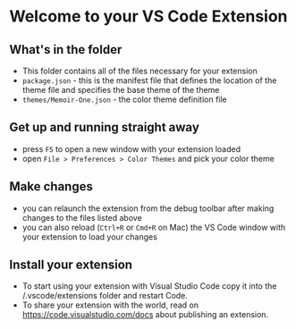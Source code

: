 # Welcome to your VS Code Extension

## What's in the folder

-   This folder contains all of the files necessary for your extension
-   `package.json` - this is the manifest file that defines the location of the theme file
    and specifies the base theme of the theme
-   `themes/Memoir-One.json` - the color theme definition file

## Get up and running straight away

-   press `F5` to open a new window with your extension loaded
-   open `File > Preferences > Color Themes` and pick your color theme

## Make changes

-   you can relaunch the extension from the debug toolbar after making changes to the files listed above
-   you can also reload (`Ctrl+R` or `Cmd+R` on Mac) the VS Code window with your extension to load your changes

## Install your extension

-   To start using your extension with Visual Studio Code copy it into the <user home>/.vscode/extensions folder and restart Code.
-   To share your extension with the world, read on https://code.visualstudio.com/docs about publishing an extension.
